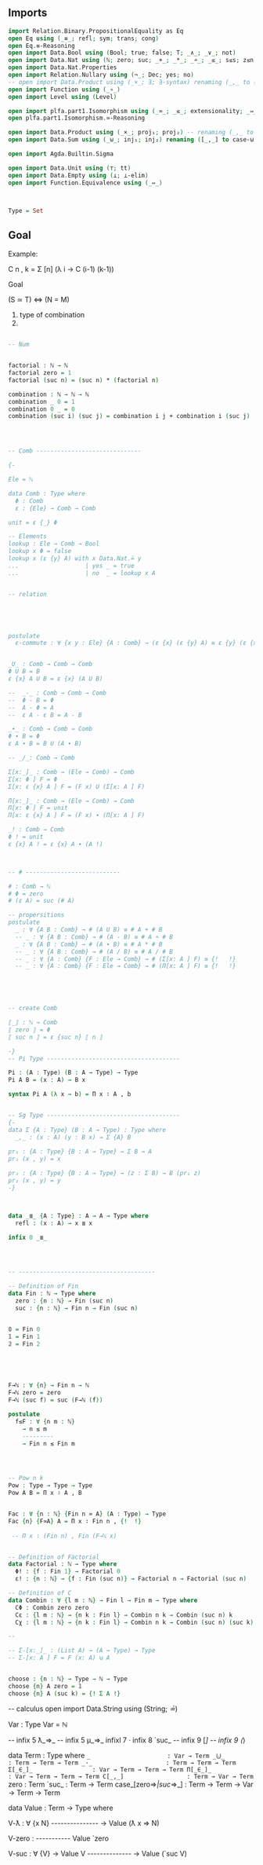 ## Imports

```agda
import Relation.Binary.PropositionalEquality as Eq
open Eq using (_≡_; refl; sym; trans; cong)
open Eq.≡-Reasoning
open import Data.Bool using (Bool; true; false; T; _∧_; _∨_; not)
open import Data.Nat using (ℕ; zero; suc; _+_; _*_; _∸_; _≤_; s≤s; z≤n)
open import Data.Nat.Properties
open import Relation.Nullary using (¬_; Dec; yes; no)
-- open import Data.Product using (_×_; ∃; ∃-syntax) renaming (_,_ to ⟨_,_⟩)
open import Function using (_∘_)
open import Level using (Level)

open import plfa.part1.Isomorphism using (_≃_; _≲_; extensionality; _⇔_)
open plfa.part1.Isomorphism.≃-Reasoning

open import Data.Product using (_×_; proj₁; proj₂) -- renaming (_,_ to ⟨_,_⟩)
open import Data.Sum using (_⊎_; inj₁; inj₂) renaming ([_,_] to case-⊎)

open import Agda.Builtin.Sigma

open import Data.Unit using (⊤; tt)
open import Data.Empty using (⊥; ⊥-elim)
open import Function.Equivalence using (_⇔_)



Type = Set

```
## Goal

Example:

C n , k = Σ [n] (λ i → C (i-1) (k-1))



Goal 

(S ≃ T) ⇔ (N = M)

1. type of combination
2. 


```agda

-- Num


factorial : ℕ → ℕ 
factorial zero = 1
factorial (suc n) = (suc n) * (factorial n)

combination : ℕ → ℕ → ℕ
combination _ 0 = 1
combination 0 _ = 0
combination (suc i) (suc j) = combination i j + combination i (suc j) 




-- Comb ------------------------------

{-

Ele = ℕ

data Comb : Type where
  Φ : Comb
  ε : {Ele} → Comb → Comb

unit = ε {_} Φ

-- Elements 
lookup : Ele → Comb → Bool
lookup x Φ = false
lookup x (ε {y} A) with x Data.Nat.≟ y
...                   | yes _ = true
...                   | no  _ = lookup x A


-- relation 





postulate
  ε-commute : ∀ {x y : Ele} {A : Comb} → (ε {x} (ε {y} A) ≡ ε {y} (ε {x} A)) 


_U_ : Comb → Comb → Comb
Φ U B = B
ε {x} A U B = ε {x} (A U B)

--  _-_ : Comb → Comb → Comb
--  Φ - B = Φ
--  A - Φ = A
--  ε A - ε B = A - B

_∙_ : Comb → Comb → Comb
Φ ∙ B = Φ
ε A ∙ B = B U (A ∙ B) 

-- _/_: Comb → Comb

Σ[x:_]_ : Comb → (Ele → Comb) → Comb
Σ[x: Φ ] F = Φ
Σ[x: ε {x} A ] F = (F x) U (Σ[x: A ] F) 

Π[x:_]_ : Comb → (Ele → Comb) → Comb
Π[x: Φ ] F = unit
Π[x: ε {x} A ] F = (F x) ∙ (Π[x: A ] F)

_! : Comb → Comb
Φ ! = unit
ε {x} A ! = ε {x} A ∙ (A !)



-- # ---------------------------

# : Comb → ℕ
# Φ = zero
# (ε A) = suc (# A)

-- propersitions
postulate
  _ : ∀ {A B : Comb} → # (A U B) ≡ # A + # B
  -- _ : ∀ {A B : Comb} → # (A - B) ≡ # A ∸ # B
  _ : ∀ {A B : Comb} → # (A ∙ B) ≡ # A * # B
  -- _ : ∀ {A B : Comb} → # (A / B) ≡ # A / # B
  -- _ : ∀ {A : Comb} {F : Ele → Comb} → # (Σ[x: A ] F) ≡ {!   !}
  -- _ : ∀ {A : Comb} {F : Ele → Comb} → # (Π[x: A ] F) ≡ {!   !}
  




-- create Comb 

⟦_⟧ : ℕ → Comb
⟦ zero ⟧ = Φ
⟦ suc n ⟧ = ε {suc n} ⟦ n ⟧

-}
-- Pi Type --------------------------------------

Pi : (A : Type) (B : A → Type) → Type
Pi A B = (x : A) → B x

syntax Pi A (λ x → b) = Π x ∶ A , b


-- Sg Type --------------------------------------
{-
data Σ {A : Type} (B : A → Type) : Type where
  _,_ : (x : A) (y : B x) → Σ {A} B
  
pr₁ : {A : Type} {B : A → Type} → Σ B → A
pr₁ (x , y) = x

pr₂ : {A : Type} {B : A → Type} → (z : Σ B) → B (pr₁ z)
pr₂ (x , y) = y
-}



data _≣_ {A : Type} : A → A → Type where
  refl : (x : A) → x ≣ x

infix 0 _≣_ 




-- ---------------------------------------

-- Definition of Fin
data Fin : ℕ → Type where
  zero : {n : ℕ} → Fin (suc n)
  suc : {n : ℕ} → Fin n → Fin (suc n)


𝟘 = Fin 0
𝟙 = Fin 1
𝟚 = Fin 2





F→ℕ : ∀ {n} → Fin n → ℕ
F→ℕ zero = zero
F→ℕ (suc f) = suc (F→ℕ (f))

postulate
  f≲F : ∀ {n m : ℕ} 
    → n ≤ m
    ---------
    → Fin n ≲ Fin m




-- Pow n k
Pow : Type → Type → Type
Pow A B = Π x ∶ A , B


Fac : ∀ {n : ℕ} {Fin n ≃ A} (A : Type) → Type
Fac {n} {F≃A} A = Π x ∶ Fin n , {!  !}
  
 -- Π x ∶ (Fin n) , Fin (F→ℕ x)


-- Definition of Factorial
data Factorial : ℕ → Type where
  Φ! : {f : Fin 1} → Factorial 0
  ε! : {n : ℕ} → {f : Fin (suc n)} → Factorial n → Factorial (suc n)

-- Definition of C 
data Combin : ∀ {l m : ℕ} → Fin l → Fin m → Type where
  CΦ : Combin zero zero 
  Cε : {l m : ℕ} → {n k : Fin l} → Combin n k → Combin (suc n) k 
  Cχ : {l m : ℕ} → {n k : Fin l} → Combin n k → Combin (suc n) (suc k)

-- 

-- Σ-[x:_]_ : (List A) → (A → Type) → Type
-- Σ-[x: A ] F = F (x: A) ⊎ A


choose : {n : ℕ} → Type → ℕ → Type
choose {n} A zero = 𝟙
choose {n} A (suc k) = {! Σ A !}


```

-- calculus
open import Data.String using (String; _≟_)

Var : Type
Var = ℕ

-- infix  5  ƛ_⇒_
-- infix  5  μ_⇒_
infixl 7  _·_
infix  8  `suc_
-- infix  9  [_]
-- infix  9  ⟨_⟩

data Term : Type where
  `_                      : Var → Term
  _⨃_                     : Term → Term → Term
  _·_                     : Term → Term → Term
  Σ[_∈_]_                 : Var → Term → Term → Term
  Π[_∈_]_                 : Var → Term → Term → Term
  C[_,_]                  : Term → Var → Term 
  `zero                   :  Term
  `suc_                   :  Term → Term
  case_[zero⇒_|suc_⇒_]    :  Term → Term → Var → Term → Term

  


data Value : Term → Type where

  V-ƛ : ∀ {x N}
      ---------------
    → Value (ƛ x ⇒ N)

  V-zero :
      -----------
      Value `zero

  V-suc : ∀ {V}
    → Value V
      --------------
    → Value (`suc V)


 


 



     
     
